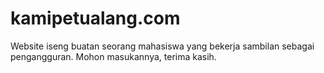 # kamipetualang.com
Website iseng buatan seorang mahasiswa yang bekerja sambilan sebagai pengangguran. Mohon masukannya, terima kasih.
